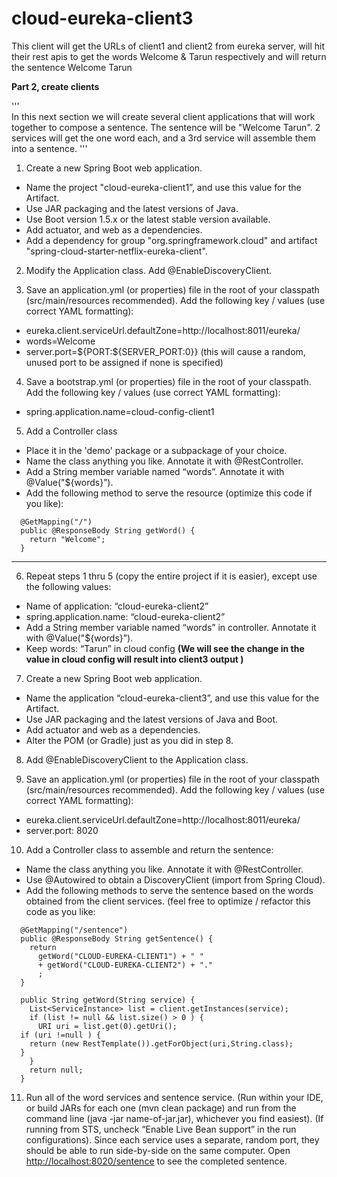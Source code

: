 # cloud-eureka-client3
This client will get the URLs of client1 and client2 from eureka server, will hit their rest apis to get the words Welcome &amp; Tarun respectively  and will return the sentence Welcome Tarun 

**Part 2, create clients** 
    
 '''   
    In this next section we will create several client applications that will work together to compose a sentence.  The sentence will be "Welcome Tarun".  2 services will get the one word each, and a 3rd service will assemble them into a sentence.
'''

1. Create a new Spring Boot web application.  
  - Name the project "cloud-eureka-client1”, and use this value for the Artifact.  
  - Use JAR packaging and the latest versions of Java.  
  - Use Boot version 1.5.x or the latest stable version available.  
  - Add actuator,  and web as a dependencies.
  - Add a dependency for group "org.springframework.cloud" and artifact "spring-cloud-starter-netflix-eureka-client".

2. Modify the Application class.  Add @EnableDiscoveryClient.

3. Save an application.yml (or properties) file in the root of your classpath (src/main/resources recommended).  Add the following key / values (use correct YAML formatting):
  - eureka.client.serviceUrl.defaultZone=http://localhost:8011/eureka/
  - words=Welcome
  - server.port=${PORT:${SERVER_PORT:0}}
(this will cause a random, unused port to be assigned if none is specified)

4. Save a bootstrap.yml (or properties) file in the root of your classpath.  Add the following key / values (use correct YAML formatting):
  - spring.application.name=cloud-config-client1

5. Add a Controller class
  - Place it in the 'demo' package or a subpackage of your choice.
  - Name the class anything you like.  Annotate it with @RestController.
  - Add a String member variable named “words”.  Annotate it with @Value("${words}”).
  - Add the following method to serve the resource (optimize this code if you like):
  ```
    @GetMapping("/")
    public @ResponseBody String getWord() {
      return "Welcome";
    }
  ```
------------------------------------------------------------------
6. Repeat steps 1 thru 5 (copy the entire project if it is easier), except use the following values:
  - Name of application: “cloud-eureka-client2”
  - spring.application.name: “cloud-eureka-client2”
  - Add a String member variable named “words” in controller. Annotate it with @Value("${words}”).
  - Keep words: “Tarun” in cloud config **(We will see the change in the value in cloud config will result into client3 output  )**

7. Create a new Spring Boot web application.  
  - Name the application “cloud-eureka-client3”, and use this value for the Artifact.  
  - Use JAR packaging and the latest versions of Java and Boot.  
  - Add actuator and web as a dependencies.  
  - Alter the POM (or Gradle) just as you did in step 8. 

8. Add @EnableDiscoveryClient to the Application class.  

9. Save an application.yml (or properties) file in the root of your classpath (src/main/resources recommended).  Add the following key / values (use correct YAML formatting):
  - eureka.client.serviceUrl.defaultZone=http://localhost:8011/eureka/
  - server.port: 8020

10. Add a Controller class to assemble and return the sentence:
  - Name the class anything you like.  Annotate it with @RestController.
  - Use @Autowired to obtain a DiscoveryClient (import from Spring Cloud).
  - Add the following methods to serve the sentence based on the words obtained from the client services. (feel free to optimize / refactor this code as you like:
  ```
    @GetMapping("/sentence")
    public @ResponseBody String getSentence() {
      return 
        getWord("CLOUD-EUREKA-CLIENT1") + " "
        + getWord("CLOUD-EUREKA-CLIENT2") + "."
        ;
    }
    
    public String getWord(String service) {
      List<ServiceInstance> list = client.getInstances(service);
      if (list != null && list.size() > 0 ) {
        URI uri = list.get(0).getUri();
	if (uri !=null ) {
	  return (new RestTemplate()).getForObject(uri,String.class);
	}
      }
      return null;
    }
  ```

11. Run all of the word services and sentence service.  (Run within your IDE, or build JARs for each one (mvn clean package) and run from the command line (java -jar name-of-jar.jar), whichever you find easiest).  (If running from STS, uncheck “Enable Live Bean support” in the run configurations).  Since each service uses a separate, random port, they should be able to run side-by-side on the same computer.  Open [http://localhost:8020/sentence](http://localhost:8020/sentence) to see the completed sentence.  
